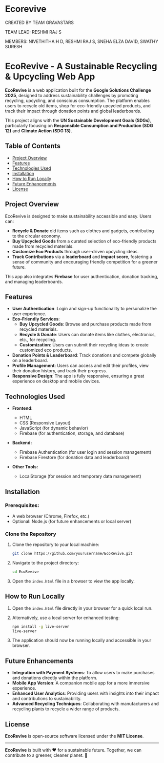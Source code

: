 # Ecorevive
CREATED BY TEAM GRAVASTARS


TEAM LEAD: RESHMI RAJ S

MEMBERS:
NIVETHITHA H D,
RESHMI RAJ S,
SNEHA ELZA DAVID,
SWATHY SURESH

# EcoRevive - A Sustainable Recycling & Upcycling Web App

**EcoRevive** is a web application built for the **Google Solutions Challenge 2025**, designed to address sustainability challenges by promoting recycling, upcycling, and conscious consumption. The platform enables users to recycle old items, shop for eco-friendly upcycled products, and track their impact through donation points and global leaderboards.

This project aligns with the **UN Sustainable Development Goals (SDGs)**, particularly focusing on **Responsible Consumption and Production (SDG 12)** and **Climate Action (SDG 13)**.

## Table of Contents

- [Project Overview](#project-overview)
- [Features](#features)
- [Technologies Used](#technologies-used)
- [Installation](#installation)
- [How to Run Locally](#how-to-run-locally)
- [Future Enhancements](#future-enhancements)
- [License](#license)

## Project Overview

EcoRevive is designed to make sustainability accessible and easy. Users can:

- **Recycle & Donate** old items such as clothes and gadgets, contributing to the circular economy.
- **Buy Upcycled Goods** from a curated selection of eco-friendly products made from recycled materials.
- **Customize Eco Products** through user-driven upcycling ideas.
- **Track Contributions** via a **leaderboard** and **impact score**, fostering a sense of community and encouraging friendly competition for a greener future.

This app also integrates **Firebase** for user authentication, donation tracking, and managing leaderboards.

## Features

- **User Authentication**: Login and sign-up functionality to personalize the user experience.
- **Eco-Friendly Services**: 
    - **Buy Upcycled Goods**: Browse and purchase products made from recycled materials.
    - **Recycle & Donate**: Users can donate items like clothes, electronics, etc., for recycling.
    - **Customization**: Users can submit their recycling ideas to create customized eco products.
- **Donation Points & Leaderboard**: Track donations and compete globally on a leaderboard.
- **Profile Management**: Users can access and edit their profiles, view their donation history, and track their progress.
- **Responsive Design**: The app is fully responsive, ensuring a great experience on desktop and mobile devices.

## Technologies Used

- **Frontend:**
  - HTML
  - CSS (Responsive Layout)
  - JavaScript (for dynamic behavior)
  - Firebase (for authentication, storage, and database)
  
- **Backend:**
  - Firebase Authentication (for user login and session management)
  - Firebase Firestore (for donation data and leaderboard)
  
- **Other Tools:**
  - LocalStorage (for session and temporary data management)
  
## Installation

### Prerequisites:
- A web browser (Chrome, Firefox, etc.)
- Optional: Node.js (for future enhancements or local server)

### Clone the Repository

1. Clone the repository to your local machine:

    ```bash
    git clone https://github.com/yourusername/EcoRevive.git
    ```

2. Navigate to the project directory:

    ```bash
    cd EcoRevive
    ```

3. Open the `index.html` file in a browser to view the app locally.

## How to Run Locally

1. Open the `index.html` file directly in your browser for a quick local run.

2. Alternatively, use a local server for enhanced testing:

    ```bash
    npm install -g live-server
    live-server
    ```

3. The application should now be running locally and accessible in your browser.

## Future Enhancements

- **Integration with Payment Systems**: To allow users to make purchases and donations directly within the platform.
- **Mobile App Version**: A companion mobile app for a more immersive experience.
- **Enhanced User Analytics**: Providing users with insights into their impact and contributions to sustainability.
- **Advanced Recycling Techniques**: Collaborating with manufacturers and recycling plants to recycle a wider range of products.


## License

**EcoRevive** is open-source software licensed under the **MIT License**.

---

**EcoRevive** is built with ❤️ for a sustainable future. Together, we can contribute to a greener, cleaner planet. 🌱
